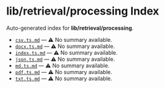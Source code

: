 # lib/retrieval/processing Index

Auto-generated index for **lib/retrieval/processing**.

- [`csv.ts.md`](./csv.ts.md) — ⚠️ No summary available.
- [`docx.ts.md`](./docx.ts.md) — ⚠️ No summary available.
- [`index.ts.md`](./index.ts.md) — ⚠️ No summary available.
- [`json.ts.md`](./json.ts.md) — ⚠️ No summary available.
- [`md.ts.md`](./md.ts.md) — ⚠️ No summary available.
- [`pdf.ts.md`](./pdf.ts.md) — ⚠️ No summary available.
- [`txt.ts.md`](./txt.ts.md) — ⚠️ No summary available.
